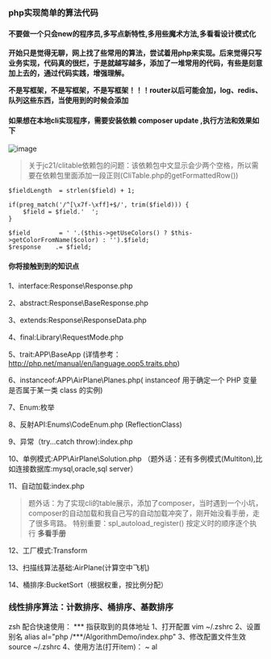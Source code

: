 ### php实现简单的算法代码

#### 不要做一个只会new的程序员,多写点新特性,多用些魔术方法,多看看设计模式化

**开始只是觉得无聊，网上找了些常用的算法，尝试着用php来实现。后来觉得只写业务实现，代码真的很烂，于是就越写越多，添加了一堆常用的代码，有些是刻意加上去的，通过代码实践，增强理解。**

**不是写框架，不是写框架，不是写框架！！！router以后可能会加，log、redis、队列这些东西，当使用到的时候会添加**

#### 如果想在本地cli实现程序，需要安装依赖  composer update ,执行方法和效果如下
![image](https://github.com/yaobin24/AlgorithmDemo/blob/master/screenshot/cli.png)
> 关于jc21/clitable依赖包的问题：该依赖包中文显示会少两个空格，所以需要在依赖包里面添加一段正则(CliTable.php的getFormattedRow())
```
$fieldLength  = strlen($field) + 1;

if(preg_match('/^[\x7f-\xff]+$/', trim($field))) {
    $field = $field.'  ';
}

$field        = ' '.($this->getUseColors() ? $this->getColorFromName($color) : '').$field;
$response    .= $field;

```

#### 你将接触到到的知识点

1、interface:Response\Response.php

2、abstract:Response\BaseResponse.php

3、extends:Response\ResponseData.php

4、final:Library\RequestMode.php

5、trait:APP\BaseApp (详情参考：http://php.net/manual/en/language.oop5.traits.php)


6、instanceof:APP\AirPlane\Planes.php( instanceof 用于确定一个 PHP 变量是否属于某一类 class 的实例)

7、Enum:枚举

8、反射API:Enums\CodeEnum.php (ReflectionClass)


9、异常（try...catch throw):index.php 

10、单例模式:APP\AirPlane\Solution.php （题外话：还有多例模式(Multiton),比如连接数据库:mysql,oracle,sql server）

11、自动加载:index.php
>题外话：为了实现cli的table展示，添加了composer，当时遇到一个小坑，composer的自动加载和我自己写的自动加载冲突了，刚开始没看手册，走了很多弯路。
特别重要：spl_autoload_register() 按定义时的顺序逐个执行 **多看手册**


12、工厂模式:Transform

13、扫描线算法基础:AirPlane(计算空中飞机)

14、桶排序:BucketSort（根据权重，按比例分配）


### 线性排序算法：计数排序、桶排序、基数排序


zsh 配合快速使用： *** 指获取到的具体地址
1、打开配置
vim ~/.zshrc
2、设置别名
alias al="php /***/AlgorithmDemo/index.php"
3、修改配置文件生效
source ~/.zshrc
4、使用方法(打开item)：
~ al
